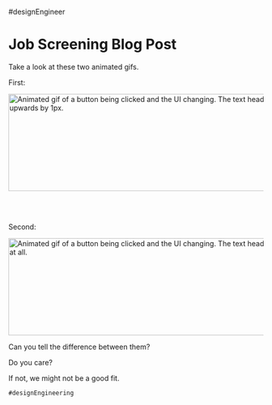 #designEngineer

# Job Screening Blog Post

Take a look at these two animated gifs.

First:

<img src="https://cdn.jim-nielsen.com/blog/2024/job-screening-before.gif" width="672" height="192" alt="Animated gif of a button being clicked and the UI changing. The text heading in the UI is shifting upwards by 1px." />

<br><br>

Second:

<img src="https://cdn.jim-nielsen.com/blog/2024/job-screening-after.gif" width="672" height="192" alt="Animated gif of a button being clicked and the UI changing. The text heading in the UI doesn’t shift at all." />

Can you tell the difference between them?

Do you care?

If not, we might not be a good fit.

`#designEngineering`